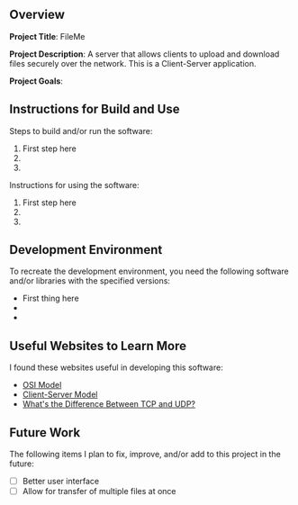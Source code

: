 ## Overview

**Project Title**: FileMe

**Project Description**: A server that allows clients to upload and download files securely over the network. This is a Client-Server application.


**Project Goals**:

## Instructions for Build and Use

Steps to build and/or run the software:
1. First step here
2.
3.

Instructions for using the software:
1. First step here
2.
3.

## Development Environment 

To recreate the development environment, you need the following software and/or libraries with the specified versions:
* First thing here
*
*

## Useful Websites to Learn More

I found these websites useful in developing this software:
* [OSI Model](https://en.wikipedia.org/wiki/OSI_model)
* [Client-Server Model](https://en.wikipedia.org/wiki/Client%E2%80%93server_model)
* [What's the Difference Between TCP and UDP?](https://www.howtogeek.com/190014/htg-explains-what-is-the-difference-between-tcp-and-udp/)

## Future Work

The following items I plan to fix, improve, and/or add to this project in the future:
* [ ] Better user interface
* [ ] Allow for transfer of multiple files at once